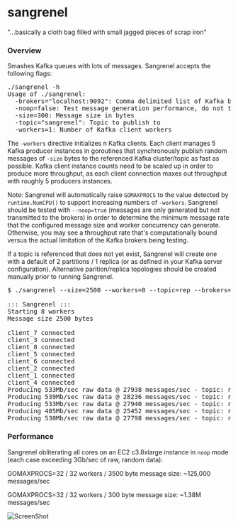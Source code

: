 sangrenel
=========

"...basically a cloth bag filled with small jagged pieces of scrap iron"

### Overview

Smashes Kafka queues with lots of messages. Sangrenel accepts the following flags:

<pre>
./sangrenel -h
Usage of ./sangrenel:
  -brokers="localhost:9092": Comma delimited list of Kafka brokers
  -noop=false: Test message generation performance, do not transmit messages
  -size=300: Message size in bytes
  -topic="sangrenel": Topic to publish to
  -workers=1: Number of Kafka client workers
</pre>

The <code>-workers</code> directive initializes n Kafka clients. Each client manages 5 Kafka producer instances in goroutines that synchronously publish random messages of <code>-size</code> bytes to the referenced Kafka cluster/topic as fast as possible. Kafka client instance counts need to be scaled up in order to produce more throughput, as each client connection maxes out throughput with roughly 5 producers instances. 

Note: Sangrenel will automatically raise <code>GOMAXPROCS</code> to the value detected by <code>runtime.NumCPU()</code> to support increasing numbers of <code>-workers</code>. Sangrenel should be tested with <code>--noop=true</code> (messages are only generated but not transmitted to the brokers) in order to determine the minimum message rate that the configured message size and worker concurrency can generate. Otherwise, you may see a throughput rate that's computationally bound versus the actual limitation of the Kafka brokers being testing.

If a topic is referenced that does not yet exist, Sangrenel will create one with a default of 2 partitions / 1 replica (or as defined in your Kafka server configuration). Alternative parition/replica topologies should be created manually prior to running Sangrenel.

<pre>
$ ./sangrenel --size=2500 --workers=8 --topic=rep --brokers=10.0.1.37:9092,10.0.1.40:9092,10.0.1.62:9092

::: Sangrenel :::
Starting 8 workers
Message size 2500 bytes

client_7 connected
client_3 connected
client_8 connected
client_5 connected
client_6 connected
client_2 connected
client_1 connected
client_4 connected
Producing 533Mb/sec raw data @ 27938 messages/sec - topic: rep
Producing 539Mb/sec raw data @ 28236 messages/sec - topic: rep
Producing 533Mb/sec raw data @ 27940 messages/sec - topic: rep
Producing 485Mb/sec raw data @ 25452 messages/sec - topic: rep
Producing 530Mb/sec raw data @ 27798 messages/sec - topic: rep
</pre>

### Performance

Sangrenel obliterating all cores on an EC2 c3.8xlarge instance in <code>noop</code> mode (each case exceeding 3Gb/sec of raw, random data):

GOMAXPROCS=32 / 32 workers / 3500 byte message size: ~125,000 messages/sec

GOMAXPROCS=32 / 32 workers / 300 byte message size: ~1.38M messages/sec

![ScreenShot](http://us-east.manta.joyent.com/jalquiza/public/github/sangrenel.png)
